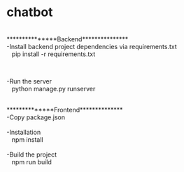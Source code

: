 # chatbot
<p><br>
***************Backend***************<br>
-Install backend project dependencies via requirements.txt<br>
&nbsp;&nbsp;&nbsp;pip install -r requirements.txt</p><br>
<p>
-Run the server<br>
&nbsp;&nbsp;&nbsp;python manage.py runserver<br>
</p>
<p><br>
**************Frontend**************<br>
-Copy package.json<br>
<br>
-Installation<br>
&nbsp;&nbsp;&nbsp;npm install<br>
<br>
-Build the project<br>
&nbsp;&nbsp;&nbsp;npm run build<br>
</p><br>

